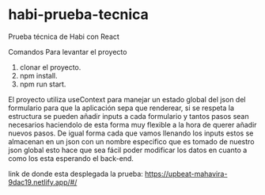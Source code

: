 # habi-prueba-tecnica
Prueba técnica de Habi con React

Comandos Para levantar el proyecto

1. clonar el proyecto.
2. npm install.
3. npm run start.

El proyecto utiliza useContext para manejar un estado global del json del formulario para que la aplicación sepa que renderear, si se respeta la estructura se pueden añadir inputs a cada formulario y tantos pasos sean necesarios haciendolo de esta forma muy flexible a la hora de querer añadir nuevos pasos. De igual forma cada que vamos llenando los inputs estos se almacenan en un json con un nombre especifico que es tomado de nuestro json global esto hace que sea fácil poder modificar los datos en cuanto a como los esta esperando el back-end.

link de donde esta desplegada la prueba: https://upbeat-mahavira-9dac19.netlify.app/#/
